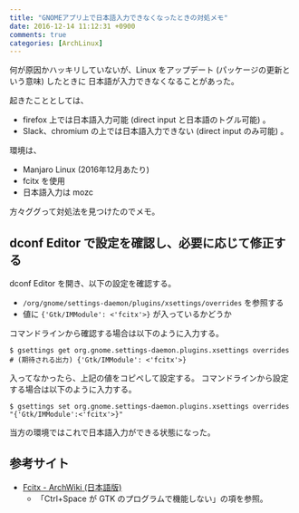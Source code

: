 ```yaml
---
title: "GNOMEアプリ上で日本語入力できなくなったときの対処メモ"
date: 2016-12-14 11:12:31 +0900
comments: true
categories: [ArchLinux]
---
```


何が原因かハッキリしていないが、Linux をアップデート (パッケージの更新という意味) したときに
日本語が入力できなくなることがあった。

起きたこととしては、

- firefox 上では日本語入力可能 (direct input と日本語のトグル可能) 。
- Slack、chromium の上では日本語入力できない (direct input のみ可能) 。

環境は、

- Manjaro Linux (2016年12月あたり)
- fcitx を使用
- 日本語入力は mozc

方々ググって対処法を見つけたのでメモ。

## dconf Editor で設定を確認し、必要に応じて修正する

dconf Editor を開き、以下の設定を確認する。

- `/org/gnome/settings-daemon/plugins/xsettings/overrides` を参照する
- 値に `{'Gtk/IMModule': <'fcitx'>}` が入っているかどうか

コマンドラインから確認する場合は以下のように入力する。

```
$ gsettings get org.gnome.settings-daemon.plugins.xsettings overrides
# (期待される出力) {'Gtk/IMModule': <'fcitx'>}
```

入ってなかったら、上記の値をコピペして設定する。
コマンドラインから設定する場合は以下のように入力する。

```
$ gsettings set org.gnome.settings-daemon.plugins.xsettings overrides "{'Gtk/IMModule':<'fcitx'>}"
```

当方の環境ではこれで日本語入力ができる状態になった。

## 参考サイト

- [Fcitx - ArchWiki (日本語版)](https://wiki.archlinuxjp.org/index.php/Fcitx#Gnome-Shell)
  - 「Ctrl+Space が GTK のプログラムで機能しない」の項を参照。
